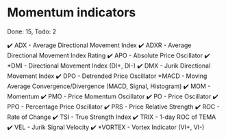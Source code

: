 # Momentum indicators
Done: 15, Todo: 2

✔️ ADX - Average Directional Movement Index
✔️ ADXR - Average Directional Movement Index Rating
✔️ APO - Absolute Price Oscillator
✔️ *DMI - Directional Movement Index (DI+, DI-)
✔️ DMX - Jurik Directional Movement Index
✔️ DPO - Detrended Price Oscillator
*MACD - Moving Average Convergence/Divergence (MACD, Signal, Histogram)
✔️ MOM - Momentum
✔️ PMO - Price Momentum Oscillator
✔️ PO - Price Oscillator
✔️ PPO - Percentage Price Oscillator
✔️ PRS - Price Relative Strength
✔️ ROC - Rate of Change
✔️ TSI - True Strength Index
✔️ TRIX - 1-day ROC of TEMA
✔️ VEL - Jurik Signal Velocity
✔️ *VORTEX - Vortex Indicator (VI+, VI-)
